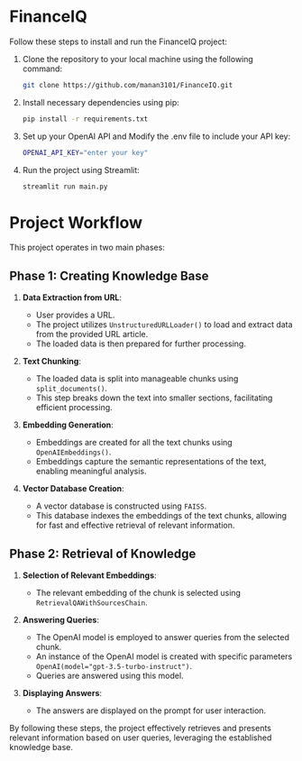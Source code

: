 # FinanceIQ

Follow these steps to install and run the FinanceIQ project:
1. Clone the repository to your local machine using the following command:
   ```bash
   git clone https://github.com/manan3101/FinanceIQ.git
2. Install necessary dependencies using pip:
   ```bash
   pip install -r requirements.txt
3. Set up your OpenAI API and Modify the .env file to include your API key:
   ```bash
   OPENAI_API_KEY="enter your key"
4. Run the project using Streamlit:
   ```bash
   streamlit run main.py
   ```

# Project Workflow

This project operates in two main phases:

## Phase 1: Creating Knowledge Base

1. **Data Extraction from URL**:
   - User provides a URL.
   - The project utilizes `UnstructuredURLLoader()` to load and extract data from the provided URL article.
   - The loaded data is then prepared for further processing.

2. **Text Chunking**:
   - The loaded data is split into manageable chunks using `split_documents()`.
   - This step breaks down the text into smaller sections, facilitating efficient processing.

3. **Embedding Generation**:
   - Embeddings are created for all the text chunks using `OpenAIEmbeddings()`.
   - Embeddings capture the semantic representations of the text, enabling meaningful analysis.

4. **Vector Database Creation**:
   - A vector database is constructed using `FAISS`.
   - This database indexes the embeddings of the text chunks, allowing for fast and effective retrieval of relevant information.

## Phase 2: Retrieval of Knowledge

1. **Selection of Relevant Embeddings**:
   - The relevant embedding of the chunk is selected using `RetrievalQAWithSourcesChain`.

2. **Answering Queries**:
   - The OpenAI model is employed to answer queries from the selected chunk.
   - An instance of the OpenAI model is created with specific parameters `OpenAI(model="gpt-3.5-turbo-instruct")`.
   - Queries are answered using this model.

3. **Displaying Answers**:
   - The answers are displayed on the prompt for user interaction.

By following these steps, the project effectively retrieves and presents relevant information based on user queries, leveraging the established knowledge base.

